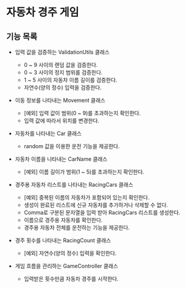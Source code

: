 # 자동차 경주 게임

## 기능 목록
- 입력 값을 검증하는 ValidationUtils 클래스
  - 0 ~ 9 사이의 랜덤 값을 검증한다.
  - 0 ~ 3 사이의 정지 범위를 검증한다.
  - 1 ~ 5 사이의 자동차 이름 길이를 검증한다.
  - 자연수(양의 정수) 입력을 검증한다.
  
- 이동 정보를 나타내는 Movement 클래스
  - [예외] 입력 값이 범위(0 ~ 9)를 초과하는지 확인한다.
  - 입력 값에 따라서 위치를 변경한다.
  
- 자동차를 나타내는 Car 클래스
  - random 값을 이용한 운전 기능을 제공한다.
  
- 자동차 이름을 나타내는 CarName 클래스
  - [예외] 이름 길이가 범위(1 ~ 5)를 초과하는지 확인한다.
  
- 경주용 자동차 리스트를 나타내는 RacingCars 클래스
  - [예외] 중복된 이름의 자동차가 포함되어 있는지 확인한다.
  - 생성이 완료된 리스트에 신규 자동차를 추가하거나 삭제할 수 없다.
  - Comma로 구분된 문자열을 입력 받아 RacingCars 리스트를 생성한다.
  - 이름으로 경주용 자동차를 확인한다.
  - 경주용 자동차 전체를 운전하는 기능을 제공한다.
  
- 경주 횟수를 나타내는 RacingCount 클래스
  - [예외] 자연수(양의 정수) 입력을 확인한다.
  
- 게임 흐름을 관리하는 GameController 클래스 
  - 입력받은 횟수만큼 자동차 경주를 시작한다.
  
  